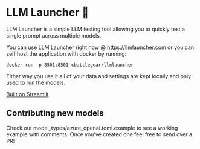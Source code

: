 # LLM Launcher 🚀

LLM Launcher is a simple LLM testing tool allowing you to quickly test a single prompt across multiple models. 

You can use LLM Launcher right now @ https://llmlauncher.com or you can self host the application with docker by running: 

```
docker run -p 8501:8501 cbattlegear/llmlauncher
```

Either way you use it all of your data and settings are kept locally and only used to run the models. 

[Built on Streamlit](https://streamlit.io/)

## Contributing new models

Check out model_types/azure_openai.toml.example to see a working example with comments. Once you've created one feel free to send over a PR!